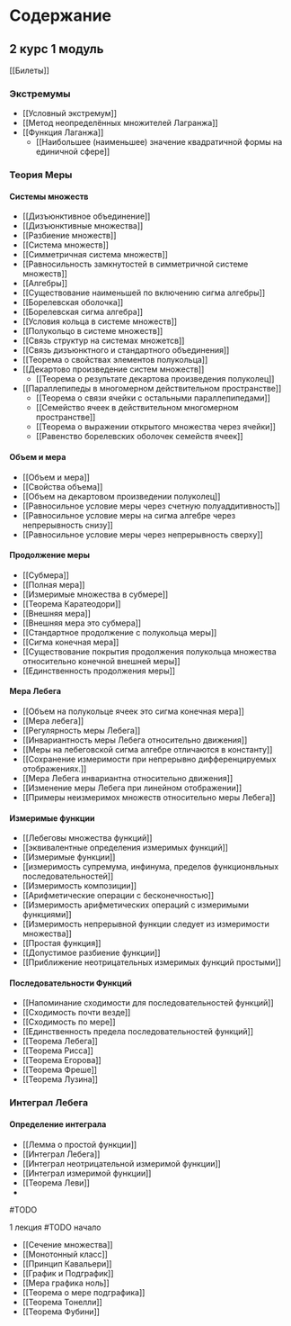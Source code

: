 # Содержание
## 2 курс 1 модуль
[[Билеты]]
### Экстремумы
+ [[Условный экстремум]]
+ [[Метод неопределённых множителей Лагранжа]]
+ [[Функция Лаганжа]]
	+ [[Наибольшее (наименьшее) значение квадратичной формы на единичной сфере]]
### Теория Меры
#### Системы множеств
+ [[Дизъюнктивное объединение]]
+ [[Дизъюнктивные множества]]
+ [[Разбиение множеств]]
+ [[Система множеств]]
+ [[Симметричная система множеств]]
+ [[Равносильность замкнутостей в симметричной системе множеств]]
+ [[Алгебры]]
+ [[Существование наименьшей по включению сигма алгебры]]
+ [[Борелевская оболочка]]
+ [[Борелевская сигма алгебра]] 
+ [[Условия кольца в системе множеств]] 
+ [[Полукольцо в системе множеств]]
+ [[Связь структур на системах множетсв]]
+ [[Связь дизъюнктного и стандартного объединения]]
+ [[Теорема о свойствах элементов полукольца]]
+ [[Декартово произведение систем множеств]]
	+ [[Теорема о результате декартова произведения полуколец]]
+ [[Параллепипеды в многомерном действительном пространстве]]
	+ [[Теорема о связи ячейки с остальными параллепипедами]]
	+ [[Семейство ячеек в действительном многомерном пространстве]]
	+ [[Теорема о выражении открытого множества через ячейки]]
	+ [[Равенство борелевских оболочек семейств ячеек]]
#### Объем и мера
+ [[Объем и мера]]
+ [[Свойства объема]]
+ [[Объем на декартовом произведении полуколец]]
+ [[Равносильное условие меры через счетную полуаддитивность]]
+ [[Равносильное условие меры на сигма алгебре через непрерывность снизу]]
+ [[Равносильное условие меры через непрерывность сверху]]
#### Продолжение меры
+ [[Субмера]] 
+ [[Полная мера]] 
+ [[Измеримые множества в субмере]] 
+ [[Теорема Каратеодори]] 
+ [[Внешняя мера]]
+ [[Внешняя мера это субмера]]
+ [[Стандартное продолжение с полукольца меры]] 
+ [[Сигма конечная мера]] 
+ [[Существование покрытия продолжения полукольца  множества относительно конечной внешней меры]]
+ [[Единственность продолжения меры]]
#### Мера Лебега
+ [[Объем на полукольце ячеек это сигма конечная мера]]
+ [[Мера лебега]] 
+ [[Регулярность меры Лебега]]
+ [[Инвариантность меры Лебега относительно движения]]
+ [[Меры на лебеговской сигма алгебре отличаются в константу]]
+ [[Сохранение измеримости при непрерывно дифференцируемых отображениях.]]
+ [[Мера Лебега инвариантна относительно движения]]
+ [[Изменение меры Лебега при линейном отображении]]
+ [[Примеры неизмеримох множеств относительно меры Лебега]]
#### Измеримые функции
+ [[Лебеговы множества функций]]
+ [[эквивалентные определения измеримых функций]]
+ [[Измеримые функции]]
+ [[измеримость супремума, инфинума, пределов функционвльных последовательностей]]
+ [[Измеримость композиции]]
+ [[Арифметические операции с бесконечностью]]
+ [[Измеримость арифметических операций с измеримыми функциями]]
+ [[Измеримость непрерывной функции следует из измеримости множества]]
+ [[Простая функция]]
+ [[Допустимое разбиение функции]]
+ [[Приближение неотрицательных измеримых функций простыми]]
#### Последовательности Функций
+ [[Напоминание сходимости для последовательностей функций]]
+ [[Сходимость почти везде]]
+ [[Сходимость по мере]]
+ [[Единственность предела последовательностей функций]]
+ [[Теорема Лебега]] 
+ [[Теорема Рисса]]
+ [[Теорема Егорова]] 
+ [[Теорема Фреше]]
+ [[Теорема Лузина]]
### Интеграл Лебега
#### Определение интеграла
+ [[Лемма о простой функции]]
+ [[Интеграл Лебега]] 
+ [[Интеграл неотрицательной измеримой функции]]
+ [[Интеграл измеримой функции]]
+ [[Теорема Леви]]
+ 

#TODO


1 лекция #TODO начало
+ [[Сечение множества]]
+ [[Монотонный класс]]
+ [[Принцип Кавальери]]
+ [[График и Подграфик]]
+ [[Мера графика ноль]]
+ [[Теорема о мере подграфика]]
+ [[Теорема Тонелли]]
+ [[Теорема Фубини]]